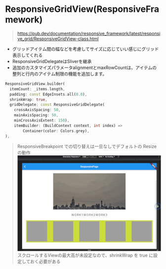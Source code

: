 # ResponsiveGridView(ResponsiveFramework)
>https://pub.dev/documentation/responsive_framework/latest/responsive_grid/ResponsiveGridView-class.html
- グリッドアイテム間の幅などを考慮してサイズに応じていい感じにグリッド表示してくれる
- ResponsiveGridDelegateはSliverを継承
- 追加のカスタマイズパラメータalignmentとmaxRowCountは、アイテムの整列と行内のアイテム制限の機能を追加します。
```dart
ResponsiveGridView.builder(
  itemCount: _items.length,
  padding: const EdgeInsets.all(8.0),
  shrinkWrap: true,
  gridDelegate: const ResponsiveGridDelegate(
    crossAxisSpacing: 50,
    mainAxisSpacing: 50,
    minCrossAxisExtent: 150),
    itemBuilder: (BuildContext context, int index) =>
        Container(color: Colors.grey),
),
```
>ResponsiveBreakpoint での切り替えは一旦なしでデフォルトの Resize の動作
![](framework/images/21d0b1975f91-20221030.gif)
>スクロールするViewの最大高が未設定なので、shrinkWrap を true に設定しておく必要がある

